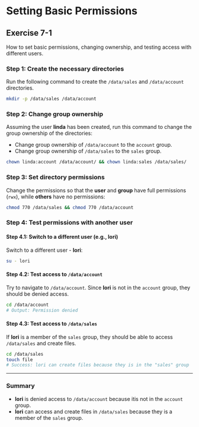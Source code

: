 
# Setting Basic Permissions
## Exercise 7-1
How to set basic permissions, changing ownership, and testing access with different users.

### Step 1: Create the necessary directories

Run the following command to create the `/data/sales` and `/data/account` directories.

```bash
mkdir -p /data/sales /data/account
```

### Step 2: Change group ownership

Assuming the user **linda** has been created, run this command to change the group ownership of the directories:
- Change group ownership of `/data/account` to the `account` group.
- Change group ownership of `/data/sales` to the `sales` group.

```bash
chown linda:account /data/account/ && chown linda:sales /data/sales/
```

### Step 3: Set directory permissions

Change the permissions so that the **user** and **group** have full permissions (`rwx`), while **others** have no permissions:

```bash
chmod 770 /data/sales && chmod 770 /data/account
```

### Step 4: Test permissions with another user

#### Step 4.1: Switch to a different user (e.g., lori)

Switch to a different user - **lori**:

```bash
su - lori
```

#### Step 4.2: Test access to `/data/account`

Try to navigate to `/data/account`. Since **lori** is not in the `account` group, they should be denied access.

```bash
cd /data/account
# Output: Permission denied
```

#### Step 4.3: Test access to `/data/sales`

If **lori** is a member of the `sales` group, they should be able to access `/data/sales` and create files.

```bash
cd /data/sales
touch file
# Success: lori can create files because they is in the "sales" group
```

---

### Summary

- **lori** is denied access to `/data/account` because itis not in the `account` group.
- **lori** can access and create files in `/data/sales` because they is a member of the `sales` group.
